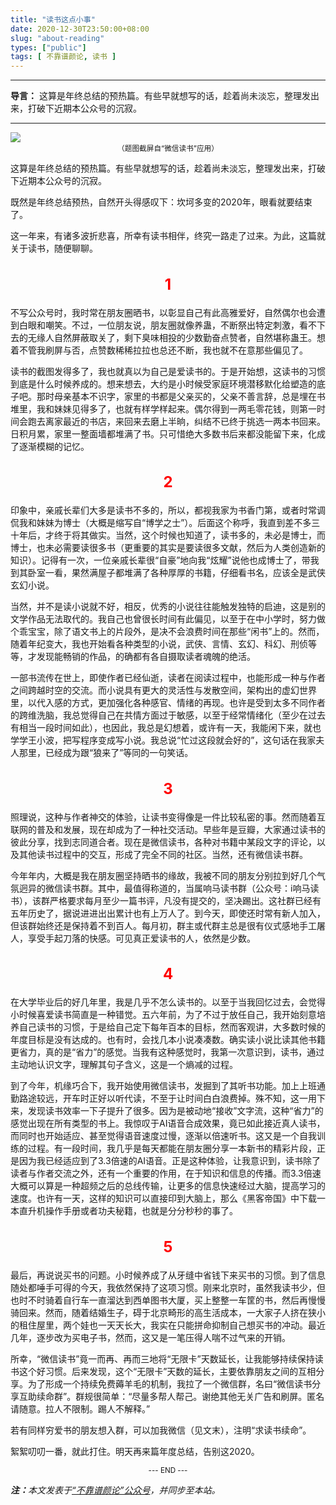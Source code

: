 ```yaml
---
title: "读书这点小事"
date: 2020-12-30T23:50:00+08:00
slug: "about-reading"
types: ["public"]
tags: [ 不靠谱颜论, 读书 ]
---
```


---

**导言：** 这算是年终总结的预热篇。有些早就想写的话，趁着尚未淡忘，整理发出来，打破下近期本公众号的沉寂。

---

<img src="images/2020-12-30/wx-read.png" style="max-width:300px"/>

<center><small>（题图截屏自“微信读书”应用）</small></center>

这算是年终总结的预热篇。有些早就想写的话，趁着尚未淡忘，整理发出来，打破下近期本公众号的沉寂。

既然是年终总结预热，自然开头得感叹下：坎坷多变的2020年，眼看就要结束了。

这一年来，有诸多波折悲喜，所幸有读书相伴，终究一路走了过来。为此，这篇就关于读书，随便聊聊。

<h2 style="text-align:center;color:red;font-size:24px">1</h2>

不写公众号时，我时常在朋友圈晒书，以彰显自己有此高雅爱好，自然偶尔也会遭到白眼和嘲笑。不过，一位朋友说，朋友圈就像养蛊，不断祭出特定刺激，看不下去的无缘人自然屏蔽取关了，剩下臭味相投的少数勤奋点赞者，自然堪称蛊王。想着不管我刷屏与否，点赞数稀稀拉拉也总还不断，我也就不在意那些偏见了。

读书的截图发得多了，我也就真以为自己是爱读书的。于是开始想，这读书的习惯到底是什么时候养成的。想来想去，大约是小时候受家庭环境潜移默化给塑造的底子吧。那时母亲基本不识字，家里的书都是父亲买的，父亲不善言辞，总是埋在书堆里，我和妹妹见得多了，也就有样学样起来。偶尔得到一两毛零花钱，则第一时间会跑去离家最近的书店，来回来去磨上半晌，纠结不已终于挑选一两本书回来。日积月累，家里一整面墙都堆满了书。只可惜绝大多数书后来都没能留下来，化成了逐渐模糊的记忆。

<h2 style="text-align:center;color:red;font-size:24px">2</h2>

印象中，亲戚长辈们大多是读书不多的，所以，都视我家为书香门第，或者时常调侃我和妹妹为博士（大概是缩写自“博学之士”）。后面这个称呼，我直到差不多三十年后，才终于将其做实。当然，这个时候也知道了，读书多的，未必是博士，而博士，也未必需要读很多书（更重要的其实是要读很多文献，然后为人类创造新的知识）。记得有一次，一位亲戚长辈很“自豪”地向我“炫耀”说他也成博士了，带我到其卧室一看，果然满屋子都堆满了各种厚厚的书籍，仔细看书名，应该全是武侠玄幻小说。

当然，并不是读小说就不好，相反，优秀的小说往往能触发独特的启迪，这是别的文学作品无法取代的。我自己也曾很长时间有此偏见，以至于在中小学时，努力做个乖宝宝，除了语文书上的片段外，是决不会浪费时间在那些“闲书”上的。然而，随着年纪变大，我也开始看各种类型的小说，武侠、言情、玄幻、科幻、刑侦等等，才发现能畅销的作品，的确都有各自摄取读者魂魄的绝活。

一部书流传在世上，即使作者已经仙逝，读者在阅读过程中，也能形成一种与作者之间跨越时空的交流。而小说具有更大的灵活性与发散空间，架构出的虚幻世界里，以代入感的方式，更加强化各种感官、情绪的再现。也许是受到太多不同作者的跨维洗脑，我总觉得自己在共情方面过于敏感，以至于经常情绪化（至少在过去有相当一段时间如此），也因此，我总是幻想着，或许有一天，我能闲下来，就也学学王小波，把写程序变成写小说。我总说“忙过这段就会好的”，这句话在我家夫人那里，已经成为跟“狼来了”等同的一句笑话。

<h2 style="text-align:center;color:red;font-size:24px">3</h2>

照理说，这种与作者神交的体验，让读书变得像是一件比较私密的事。然而随着互联网的普及和发展，现在却成为了一种社交活动。早些年是豆瓣，大家通过读书的彼此分享，找到志同道合者。现在是微信读书，各种对书籍中某段文字的评论，以及其他读书过程中的交互，形成了完全不同的社区。当然，还有微信读书群。

今年年内，大概是我在朋友圈坚持晒书的缘故，我被不同的朋友分别拉到好几个气氛迥异的微信读书群。其中，最值得称道的，当属响马读书群（公众号：i响马读书），该群严格要求每月至少一篇书评，凡没有提交的，坚决踢出。这社群已经有五年历史了，据说进进出出累计也有上万人了。到今天，即使还时常有新人加入，但该群始终还是保持着不到百人。每月初，群主或代群主总是很有仪式感地手工屠人，享受手起刀落的快感。可见真正爱读书的人，依然是少数。

<h2 style="text-align:center;color:red;font-size:24px">4</h2>

在大学毕业后的好几年里，我是几乎不怎么读书的。以至于当我回忆过去，会觉得小时候喜爱读书简直是一种错觉。五六年前，为了不过于放任自己，我开始刻意培养自己读书的习惯，于是给自己定下每年百本的目标，然而客观讲，大多数时候的年度目标是没有达成的。也有时，会找几本小说凑凑数。确实读小说比读其他书籍更省力，真的是“省力”的感觉。当我有这种感觉时，我第一次意识到，读书，通过主动地认识文字，理解其句子含义，这是一个熵减的过程。

到了今年，机缘巧合下，我开始使用微信读书，发掘到了其听书功能。加上上班通勤路途较远，开车时正好以听代读，不至于让时间白白浪费掉。殊不知，这一用下来，发现读书效率一下子提升了很多。因为是被动地“接收”文字流，这种“省力”的感觉出现在所有类型的书上。我惊叹于AI语音合成效果，竟已如此接近真人读书，而同时也开始适应、甚至觉得语音速度过慢，逐渐以倍速听书。这又是一个自我训练的过程。有一段时间，我几乎是每天都能在朋友圈分享一本新书的精彩片段，正是因为我已经适应到了3.3倍速的AI语音。正是这种体验，让我意识到，读书除了读者与作者交流之外，还有一个重要的作用，在于知识和信息的传播。而3.3倍速大概可以算是一种超频之后的总线传输，让更多的信息快速经过大脑，提高学习的速度。也许有一天，这样的知识可以直接印到大脑上，那么《黑客帝国》中下载一本直升机操作手册或者功夫秘籍，也就是分分秒秒的事了。

<h2 style="text-align:center;color:red;font-size:24px">5</h2>

最后，再说说买书的问题。小时候养成了从牙缝中省钱下来买书的习惯。到了信息随处都唾手可得的今天，我依然保持了这项习惯。刚来北京时，虽然我读书少，但也时不时骑着自行车一直溜达到西单图书大厦，买上整整一车筐的书，然后再慢慢骑回来。然而，随着结婚生子，碍于北京畸形的高生活成本，一大家子人挤在狭小的租住屋里，两个娃也一天天长大，我实在只能拼命抑制自己想买书的冲动。最近几年，逐步改为买电子书，然而，这又是一笔压得人喘不过气来的开销。

所幸，“微信读书”竟一而再、再而三地将“无限卡”天数延长，让我能够持续保持读书这个好习惯。后来发现，这个“无限卡”天数的延长，主要依靠朋友之间的互相分享。为了形成一个持续免费薅羊毛的机制，我拉了一个微信群，名曰“微信读书分享互助续命群”。群规很简单：“尽量多帮人帮己。谢绝其他无关广告和刷屏。匿名请随意。拉人不限制。踢人不解释。”

若有同样穷爱书的朋友想入群，可以加我微信（见文末），注明“求读书续命”。

絮絮叨叨一番，就此打住。明天再来篇年度总结，告别这2020。

<center><small>--- END ---</small></center>

<i><b>注：</b>本文发表于[“不靠谱颜论”公众号](https://mp.weixin.qq.com/s/7uB2F_9wfG80_doYwS6jWQ)，并同步至本站。</i>
